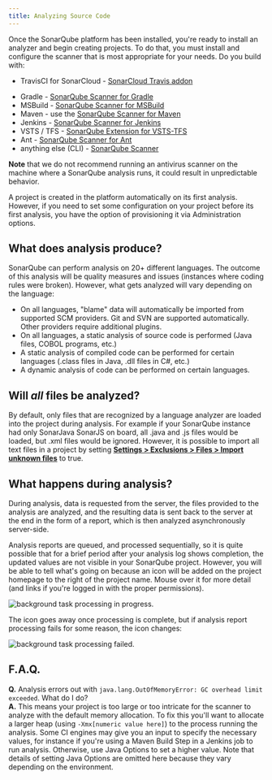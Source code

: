 ```yaml
---
title: Analyzing Source Code
---
```


Once the SonarQube platform has been installed, you're ready to install an analyzer and begin creating projects. To do that, you must install and configure the scanner that is most appropriate for your needs. Do you build with:

<!-- sonarcloud -->
* TravisCI for SonarCloud - [SonarCloud Travis addon](https://docs.travis-ci.com/user/sonarcloud/)
<!-- /sonarcloud -->
* Gradle - [SonarQube Scanner for Gradle](https://redirect.sonarsource.com/doc/gradle.html)
* MSBuild - [SonarQube Scanner for MSBuild](https://redirect.sonarsource.com/doc/install-configure-scanner-msbuild.html)
* Maven - use the [SonarQube Scanner for Maven](https://redirect.sonarsource.com/doc/install-configure-scanner-maven.html)
* Jenkins - [SonarQube Scanner for Jenkins](https://redirect.sonarsource.com/plugins/jenkins.html)
* VSTS / TFS - [SonarQube Extension for VSTS-TFS](https://redirect.sonarsource.com/doc/install-configure-scanner-tfs-ts.html)
* Ant - [SonarQube Scanner for Ant](https://redirect.sonarsource.com/doc/install-configure-scanner-ant.html)
* anything else (CLI) - [SonarQube Scanner](https://redirect.sonarsource.com/doc/install-configure-scanner.html)

**Note** that we do not recommend running an antivirus scanner on the machine where a SonarQube analysis runs, it could result in unpredictable behavior.


A project is created in the platform automatically on its first analysis. However, if you need to set some configuration on your project before its first analysis, you have the option of provisioning it via Administration options.

## What does analysis produce? 
SonarQube can perform analysis on 20+ different languages. The outcome of this analysis will be quality measures and issues (instances where coding rules were broken). However, what gets analyzed will vary depending on the language:

* On all languages, "blame" data will automatically be imported from supported SCM providers. Git and SVN are supported automatically. Other providers require additional plugins.
* On all languages, a static analysis of source code is performed (Java files, COBOL programs, etc.)
* A static analysis of compiled code can be performed for certain languages (.class files in Java, .dll files in C#, etc.)
* A dynamic analysis of code can be performed on certain languages.

## Will _all_ files be analyzed?
By default, only files that are recognized by a language analyzer are loaded into the project during analysis. For example if your SonarQube instance had only SonarJava SonarJS on board, all .java and .js files would be loaded, but .xml files would be ignored. However, it is possible to import all text files in a project by setting [**Settings > Exclusions > Files > Import unknown files**](/#sonarqube-admin#/admin/settings?category=exclusions) to true. 

## What happens during analysis?
During analysis, data is requested from the server, the files provided to the analysis are analyzed, and the resulting data is sent back to the server at the end in the form of a report, which is then analyzed asynchronously server-side.

Analysis reports are queued, and processed sequentially, so it is quite possible that for a brief period after your analysis log shows completion, the updated values are not visible in your SonarQube project. However, you will be able to tell what's going on because an icon will be added on the project homepage to the right of the project name. Mouse over it for more detail (and links if you're logged in with the proper permissions).

![background task processing in progress.](/images/backgroundTaskProcessingInProgress.jpeg)


The icon goes away once processing is complete, but if analysis report processing fails for some reason, the icon changes:

![background task processing failed.](/images/backgroundTaskProcessingFailedIcon.jpeg)


## F.A.Q.

**Q.** Analysis errors out with `java.lang.OutOfMemoryError: GC overhead limit exceeded`. What do I do?  
**A.** This means your project is too large or too intricate for the scanner to analyze with the default memory allocation. To fix this you'll want to allocate a larger heap (using `-Xmx[numeric value here]`) to the process running the analysis. Some CI engines may give you an input to specify the necessary values, for instance if you're using a Maven Build Step in a Jenkins job to run analysis. Otherwise, use Java Options to set a higher value. Note that details of setting Java Options are omitted here because they vary depending on the environment.

